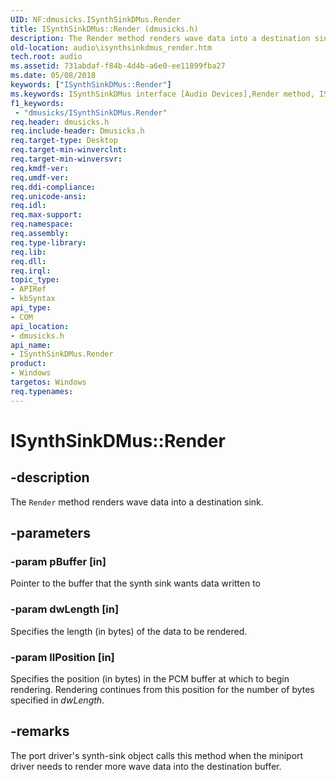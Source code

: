 ```yaml
---
UID: NF:dmusicks.ISynthSinkDMus.Render
title: ISynthSinkDMus::Render (dmusicks.h)
description: The Render method renders wave data into a destination sink.
old-location: audio\isynthsinkdmus_render.htm
tech.root: audio
ms.assetid: 731abdaf-f84b-4d4b-a6e0-ee11899fba27
ms.date: 05/08/2018
keywords: ["ISynthSinkDMus::Render"]
ms.keywords: ISynthSinkDMus interface [Audio Devices],Render method, ISynthSinkDMus.Render, ISynthSinkDMus::Render, Render, Render method [Audio Devices], Render method [Audio Devices],ISynthSinkDMus interface, audio.isynthsinkdmus_render, audmp-routines_ada0270e-6234-4508-a323-f4bdaee295ce.xml, dmusicks/ISynthSinkDMus::Render
f1_keywords:
 - "dmusicks/ISynthSinkDMus.Render"
req.header: dmusicks.h
req.include-header: Dmusicks.h
req.target-type: Desktop
req.target-min-winverclnt: 
req.target-min-winversvr: 
req.kmdf-ver: 
req.umdf-ver: 
req.ddi-compliance: 
req.unicode-ansi: 
req.idl: 
req.max-support: 
req.namespace: 
req.assembly: 
req.type-library: 
req.lib: 
req.dll: 
req.irql: 
topic_type:
- APIRef
- kbSyntax
api_type:
- COM
api_location:
- dmusicks.h
api_name:
- ISynthSinkDMus.Render
product:
- Windows
targetos: Windows
req.typenames: 
---
```


# ISynthSinkDMus::Render


## -description


The <code>Render</code> method renders wave data into a destination sink.


## -parameters




### -param pBuffer [in]

Pointer to the buffer that the synth sink wants data written to


### -param dwLength [in]

Specifies the length (in bytes) of the data to be rendered.


### -param llPosition [in]

Specifies the position (in bytes) in the PCM buffer at which to begin rendering. Rendering continues from this position for the number of bytes specified in <i>dwLength</i>.


## -remarks



The port driver's synth-sink object calls this method when the miniport driver needs to render more wave data into the destination buffer.



